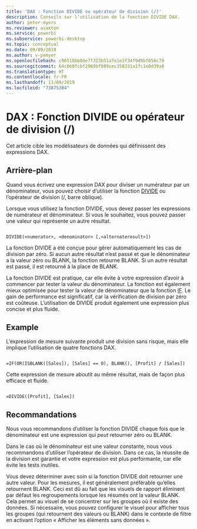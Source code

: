 ```yaml
---
title: 'DAX : Fonction DIVIDE ou opérateur de division (/)'
description: Conseils sur l’utilisation de la fonction DIVIDE DAX.
author: peter-myers
ms.reviewer: asaxton
ms.service: powerbi
ms.subservice: powerbi-desktop
ms.topic: conceptual
ms.date: 09/09/2019
ms.author: v-pemyer
ms.openlocfilehash: c96518bb8de7f323b51a7e1e3f34f9d9bf056c79
ms.sourcegitcommit: 64c860fcbf2969bf089cec358331a1fc1e0d39a8
ms.translationtype: HT
ms.contentlocale: fr-FR
ms.lasthandoff: 11/09/2019
ms.locfileid: "73875384"
---
```

# <a name="dax-divide-function-vs-divide-operator-"></a>DAX : Fonction DIVIDE ou opérateur de division (/)

Cet article cible les modélisateurs de données qui définissent des expressions DAX.

## <a name="background"></a>Arrière-plan

Quand vous écrivez une expression DAX pour diviser un numérateur par un dénominateur, vous pouvez choisir d’utiliser la fonction [DIVIDE](/dax/divide-function-dax) ou l’opérateur de division (/, barre oblique).

Lorsque vous utilisez la fonction DIVIDE, vous devez passer les expressions de numérateur et dénominateur. Si vous le souhaitez, vous pouvez passer une valeur qui représente un autre résultat.

```dax

DIVIDE(<numerator>, <denominator> [,<alternateresult>])

```

La fonction DIVIDE a été conçue pour gérer automatiquement les cas de division par zéro. Si aucun autre résultat n’est passé et que le dénominateur a la valeur zéro ou BLANK, la fonction retourne BLANK. Si un autre résultat est passé, il est retourné à la place de BLANK.

La fonction DIVIDE est pratique, car elle évite à votre expression d’avoir à commencer par tester la valeur du dénominateur. La fonction est également mieux optimisée pour tester la valeur de dénominateur que la fonction [IF](/dax/if-function-dax). Le gain de performance est significatif, car la vérification de division par zéro est coûteuse. L’utilisation de DIVIDE produit également une expression plus concise et plus fluide.

## <a name="example"></a>Example

L’expression de mesure suivante produit une division sans risque, mais elle implique l’utilisation de quatre fonctions DAX.

```dax

=IF(OR(ISBLANK([Sales]), [Sales] == 0), BLANK(), [Profit] / [Sales])

```

Cette expression de mesure aboutit au même résultat, mais de façon plus efficace et fluide.

```dax

=DIVIDE([Profit], [Sales])

```

## <a name="recommendations"></a>Recommandations

Nous vous recommandons d’utiliser la fonction DIVIDE chaque fois que le dénominateur est une expression qui _peut_ retourner zéro ou BLANK.

Dans le cas où le dénominateur est une valeur constante, nous vous recommandons d’utiliser l’opérateur de division. Dans ce cas, la réussite de la division est garantie et votre expression est plus performante, car elle évite les tests inutiles.

Vous devez déterminer avec soin si la fonction DIVIDE doit retourner une autre valeur. Pour les mesures, il est généralement préférable qu’elles retournent BLANK. Ceci est dû au fait que les visuels de rapport éliminent par défaut les regroupements lorsque les résumés ont la valeur BLANK. Cela permet au visuel de se concentrer sur les groupes où il existe des données. Si nécessaire, vous pouvez configurer le visuel pour afficher tous les groupes (qui retournent des valeurs ou BLANK) dans le contexte de filtre en activant l’option « Afficher les éléments sans données ».
